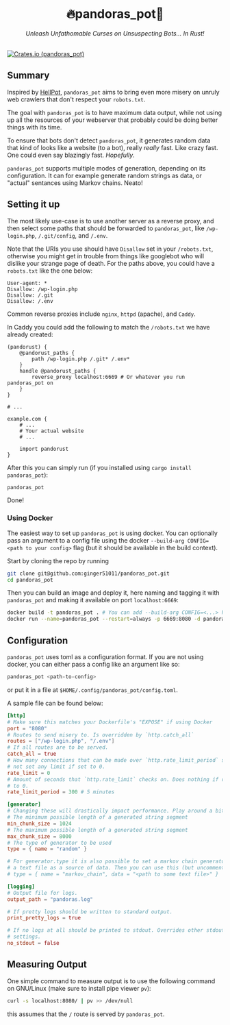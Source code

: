 <div align="center">
    <h1>🔥pandoras_pot🍯</h1>
    <i>Unleash Unfathomable Curses on Unsuspecting Bots... In Rust!</i>
</div>
<br />

[![Crates.io (pandoras_pot)](https://img.shields.io/crates/v/pandoras_pot)](https://crates.io/crates/pandoras_pot)

## Summary
Inspired by [HellPot](https://github.com/yunginnanet/HellPot), `pandoras_pot`
aims to bring even more misery on unruly web crawlers that don't respect your
`robots.txt`.

The goal with `pandoras_pot` is to have maximum data output, while not using up
all the resources of your webserver that probably could be doing better things
with its time.

To ensure that bots don't detect `pandoras_pot`, it generates random data that kind
of looks like a website (to a bot), really *really* fast. Like crazy fast. One could even
say blazingly fast. *Hopefully*.

`pandoras_pot` supports multiple modes of generation, depending on its
configuration. It can for example generate random strings as data, or "actual"
sentances using Markov chains. Neato!

## Setting it up

The most likely use-case is to use another server as a reverse proxy, and then
select some paths that should be forwarded to `pandoras_pot`, like
`/wp-login.php`, `/.git/config`, and `/.env`.

Note that the URIs you use should have `Disallow` set in your `/robots.txt`,
otherwise you might get in trouble from things like googlebot who will dislike
your strange page of death. For the paths above, you could have a `robots.txt`
like the one below:

```
User-agent: *
Disallow: /wp-login.php
Disallow: /.git
Disallow: /.env
```

Common reverse proxies include `nginx`, `httpd` (apache), and `Caddy`.

In Caddy you could add the following to match the `/robots.txt` we have already created:

```Caddyfile
(pandorust) {
    @pandorust_paths {
        path /wp-login.php /.git* /.env*
    }
    handle @pandorust_paths {
        reverse_proxy localhost:6669 # Or whatever you run pandoras_pot on
    }
}

# ...

example.com {
    # ...
    # Your actual website
    # ...

    import pandorust
}
```

After this you can simply run (if you installed using `cargo install pandoras_pot`):

```sh
pandoras_pot
```

Done!

### Using Docker

The easiest way to set up `pandoras_pot` is using docker. You can optionally
pass an argument to a config file using the docker `--build-arg CONFIG=<path to
your config>` flag (but it should be available in the build context).

Start by cloning the repo by running

```sh
git clone git@github.com:ginger51011/pandoras_pot.git
cd pandoras_pot
```

Then you can build an image and deploy it, here naming and tagging it with `pandoras_pot`
and making it available on port `localhost:6669`:

```sh
docker build -t pandoras_pot . # You can add --build-arg CONFIG=<...> here
docker run --name=pandoras_pot --restart=always -p 6669:8080 -d pandoras_pot
```

## Configuration 

`pandoras_pot` uses toml as a configuration format. If you are not using docker,
you can either pass a config like an argument like so:

```sh
pandoras_pot <path-to-config>
```

or put it in a file at `$HOME/.config/pandoras_pot/config.toml`.

A sample file can be found below:

```toml
[http]
# Make sure this matches your Dockerfile's "EXPOSE" if using Docker
port = "8080"
# Routes to send misery to. Is overridden by `http.catch_all`
routes = ["/wp-login.php", "/.env"]
# If all routes are to be served.
catch_all = true
# How many connections that can be made over `http.rate_limit_period` seconds. Will
# not set any limit if set to 0.
rate_limit = 0
# Amount of seconds that `http.rate_limit` checks on. Does nothing if rate limit is set
# to 0.
rate_limit_period = 300 # 5 minutes

[generator]
# Changing these will drastically impact performance. Play around a bit!
# The minimum possible length of a generated string segment
min_chunk_size = 1024
# The maximum possible length of a generated string segment
max_chunk_size = 8000
# The type of generator to be used
type = { name = "random" }

# For generator.type it is also possible to set a markov chain generator, using
# a text file as a source of data. Then you can use this (but uncommented, duh):
# type = { name = "markov_chain", data = "<path to some text file>" }

[logging]
# Output file for logs.
output_path = "pandoras.log"

# If pretty logs should be written to standard output.
print_pretty_logs = true

# If no logs at all should be printed to stdout. Overrides other stdout logging
# settings.
no_stdout = false
```

## Measuring Output

One simple command to measure output is to use the following command on
GNU/Linux (make sure to install pipe viewer `pv`):

```sh
curl -s localhost:8080/ | pv >> /dev/null
```

this assumes that the `/` route is served by `pandoras_pot`.
